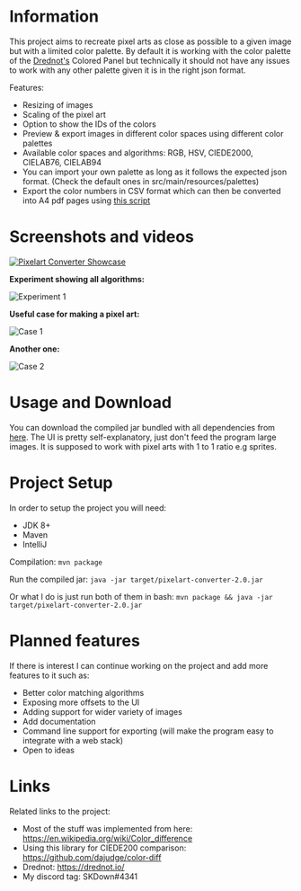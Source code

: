 # Information

This project aims to recreate pixel arts as close as possible to a given image but with a limited color palette. By default it is working with the color palette of the [Drednot's](https://drednot.io) Colored Panel but technically it should not have any issues to work with any other palette given it is in the right json format.

Features:
- Resizing of images
- Scaling of the pixel art
- Option to show the IDs of the colors
- Preview & export images in different color spaces using different color palettes
- Available color spaces and algorithms: RGB, HSV, CIEDE2000, CIELAB76, CIELAB94 
- You can import your own palette as long as it follows the expected json format. (Check the default ones in src/main/resources/palettes)
- Export the color numbers in CSV format which can then be converted into A4 pdf pages using [this script](https://gist.github.com/Ivstiv/a4b8a82e48617d82db9042a9fd740f98)


# Screenshots and videos
[![Pixelart Converter Showcase](https://github.com/Ivstiv/drednot-pixelart-converter/blob/master/images/thumbnail.jpg)](https://vimeo.com/438229514 "Pixelart Converter Showcase")

**Experiment showing all algorithms:**

![Experiment 1](https://github.com/Ivstiv/drednot-pixelart-converter/blob/master/images/doc2.png)

**Useful case for making a pixel art:**

![Case 1](https://github.com/Ivstiv/drednot-pixelart-converter/blob/master/images/doc3.png)

**Another one:**

![Case 2](https://github.com/Ivstiv/drednot-pixelart-converter/blob/master/images/doc4.png)
# Usage and Download

You can download the compiled jar bundled with all dependencies from [here](https://github.com/Ivstiv/drednot-pixelart-converter/releases/download/1.0/drednot-pixelart-converter.jar).
The UI is pretty self-explanatory,
 just don't feed the program large images. It is supposed to work with pixel arts with 1 to 1 ratio e.g sprites.  
 
# Project Setup
In order to setup the project you will need:
- JDK 8+
- Maven
- IntelliJ

Compilation:
```mvn package```

Run the compiled jar:
```java -jar target/pixelart-converter-2.0.jar```

Or what I do is just run both of them in bash:
```mvn package && java -jar target/pixelart-converter-2.0.jar```

# Planned features
If there is interest I can continue working on the project and add more features to it such as:
- Better color matching algorithms
- Exposing more offsets to the UI
- Adding support for wider variety of images
- Add documentation
- Command line support for exporting (will make the program easy to integrate with a web stack)
- Open to ideas

# Links
Related links to the project:
- Most of the stuff was implemented from here: https://en.wikipedia.org/wiki/Color_difference
- Using this library for CIEDE200 comparison: https://github.com/dajudge/color-diff
- Drednot: https://drednot.io/
- My discord tag: SKDown#4341


